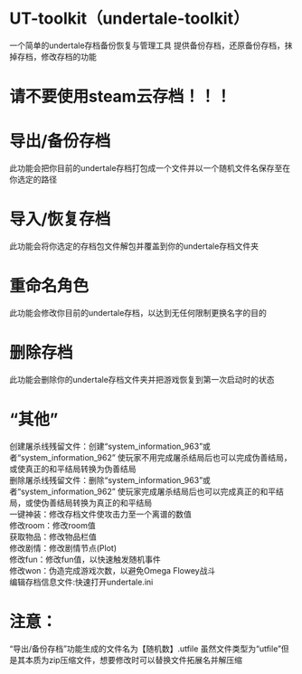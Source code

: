 # UT-toolkit（undertale-toolkit）
一个简单的undertale存档备份恢复与管理工具
提供备份存档，还原备份存档，抹掉存档，修改存档的功能
# 请不要使用steam云存档！！！
# 导出/备份存档
此功能会把你目前的undertale存档打包成一个文件并以一个随机文件名保存至在你选定的路径
# 导入/恢复存档
此功能会将你选定的存档包文件解包并覆盖到你的undertale存档文件夹
# 重命名角色
此功能会修改你目前的undertale存档，以达到无任何限制更换名字的目的
# 删除存档
此功能会删除你的undertale存档文件夹并把游戏恢复到第一次启动时的状态
# “其他”
创建屠杀线残留文件：创建“system_information_963”或者“system_information_962” 使玩家不用完成屠杀结局后也可以完成伪善结局，或使真正的和平结局转换为伪善结局  
删除屠杀线残留文件：删除“system_information_963”或者“system_information_962” 使玩家完成屠杀结局后也可以完成真正的和平结局，或使伪善结局转换为真正的和平结局  
一键神装：修改存档文件使攻击力至一个离谱的数值  
修改room：修改room值  
获取物品：修改物品栏值  
修改剧情：修改剧情节点(Plot)  
修改fun：修改fun值，以快速触发随机事件  
修改won：伪造完成游戏次数，以避免Omega Flowey战斗  
编辑存档信息文件:快速打开undertale.ini
# 注意：
“导出/备份存档”功能生成的文件名为【随机数】.utfile
虽然文件类型为“utfile”但是其本质为zip压缩文件，想要修改时可以替换文件拓展名并解压缩
